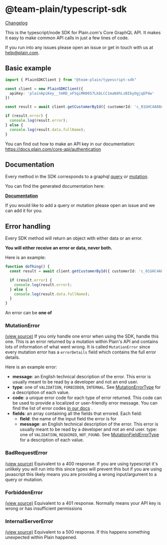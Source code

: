# @team-plain/typescript-sdk

[Changelog]('./CHANGELOG.md')

This is the typescript/node SDK for Plain.com's Core GraphQL API.  It makes it easy to make common API calls in just a few lines of code.

If you run into any issues please open an issue or get in touch with us at help@plain.com.

## Basic example

```ts
import { PlainSDKClient } from "@team-plain/typescript-sdk"

const client = new PlainSDKClient({
  apiKey: 'plainApiKey__tmRD_xF5qiMH0657LkbLCC1maN4hLsBIbyOgjqEP4w'
})

const result = await client.getCustomerById({ customerId: 'c_01GHC4A88A9D49Q30AAWR3BN7P' });

if (result.error) {
  console.log(result.error);        
} else {
  console.log(result.data.fullName);
}
```

You can find out how to make an API key in our documentation: https://docs.plain.com/core-api/authentication


## Documentation

Every method in the SDK corresponds to a graphql [query](./src/graphql/queries/) or [mutation](./src/graphql/mutations/).

You can find the generated documentation here:

**[Documentation](https://plain-typescript-sdk-docs.vercel.app/classes/PlainSDKClient.html)**

If you would like to add a query or mutation please open an issue and we can add it for you.


## Error handling
Every SDK method will return an object with either data or an error.

**You will either receive an error or data, never both.**

Here is an example: 

```ts
function doThing() {
  const result = await client.getCustomerById({ customerId: 'c_01GHC4A88A9D49Q30AAWR3BN7P' });

  if (result.error) {
    console.log(result.error);          
  } else {
    console.log(result.data.fullName);
  }
}
```

An error can be **one of**

### MutationError
[(view source)](./src/error.ts)
If you only handle one error when using the SDK, handle this one. This is an error returned by a mutation within Plain's API and contains lots of information of what went wrong. It is called `MutationError` since every mutation 
error has a `errorDetails` field which contains the full error details.

Here is an example error:
- **message**: an English technical description of the error. This error is usually meant to be read by a developer and not an end user.
- **type**: one of `VALIDATION`, `FORBIDDEN`, `INTERNAL`. See [MutationErrorType](https://docs.plain.com/core-api/reference/enums/mutation-error-type) for a description of each value.
- **code**: a unique error code for each type of error returned. This code can be used to provide a localized or user-friendly error message. You can find the list of error codes [in our docs](https://docs.plain.com/error-codes) .
- **fields**: an array containing all the fields that errored. Each field:
  - **field**: the name of the input field the error is for
  - **message**: an English technical description of the error. This error is usually meant to be read by a developer and not an end user.
type: one of `VALIDATION`, `REQUIRED`, `NOT_FOUND`. See [MutationFieldErrorType](https://docs.plain.com/core-api/reference/enums/mutation-field-error-type) for a description of each value.

### BadRequestError
[(view source)](./src/error.ts)
Equivalent to a 400 response. If you are using typescript it's unlikely you will run into this since types will prevent this but if you are using javascript this likely means you are providing a wrong input/argument to a query or mutation. 

### ForbiddenError
[(view source)](./src/error.ts)
Equivalent to a 401 response. Normally means your API key is wrong or has insufficient permissions

### InternalServerError
[(view source)](./src/error.ts)
Equivalent to a 500 response. If this happens something unexpected within Plain happened.

